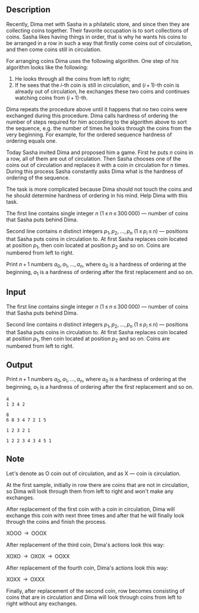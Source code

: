 ## Description

<div><p>Recently, Dima met with Sasha in a philatelic store, and since then they are collecting coins together. Their favorite occupation is to sort collections of coins. Sasha likes having things in order, that is why he wants his coins to be arranged in a row in such a way that firstly come coins out of circulation, and then come coins still in circulation. </p><p>For arranging coins Dima uses the following algorithm. One step of his algorithm looks like the following:</p><ol> <li> He looks through all the coins from left to right; </li><li> If he sees that the <span class="tex-span"><i>i</i></span>-th coin is still in circulation, and <span class="tex-span">(<i>i</i> + 1)</span>-th coin is already out of circulation, he exchanges these two coins and continues watching coins from <span class="tex-span">(<i>i</i> + 1)</span>-th. </li></ol> <p>Dima repeats the procedure above until it happens that no two coins were exchanged during this procedure. Dima calls <span class="tex-font-style-it">hardness of ordering</span> the number of steps required for him according to the algorithm above to sort the sequence, e.g. the number of times he looks through the coins from the very beginning. For example, for the ordered sequence hardness of ordering equals one.</p><p>Today Sasha invited Dima and proposed him a game. First he puts <span class="tex-span"><i>n</i></span> coins in a row, all of them are out of circulation. Then Sasha chooses one of the coins out of circulation and replaces it with a coin in circulation for <span class="tex-span"><i>n</i></span> times. During this process Sasha constantly asks Dima what is the hardness of ordering of the sequence. </p><p>The task is more complicated because Dima should not touch the coins and he should determine hardness of ordering in his mind. Help Dima with this task. </p></div><div class="input-specification"><p>The first line contains single integer <span class="tex-span"><i>n</i></span> (<span class="tex-span">1 ≤ <i>n</i> ≤ 300 000</span>)&nbsp;— number of coins that Sasha puts behind Dima.</p><p>Second line contains <span class="tex-span"><i>n</i></span> distinct integers <span class="tex-span"><i>p</i><sub class="lower-index">1</sub>, <i>p</i><sub class="lower-index">2</sub>, ..., <i>p</i><sub class="lower-index"><i>n</i></sub></span> (<span class="tex-span">1 ≤ <i>p</i><sub class="lower-index"><i>i</i></sub> ≤ <i>n</i></span>)&nbsp;— positions that Sasha puts coins in circulation to. At first Sasha replaces coin located at position <span class="tex-span"><i>p</i><sub class="lower-index">1</sub></span>, then coin located at position <span class="tex-span"><i>p</i><sub class="lower-index">2</sub></span> and so on. Coins are numbered from left to right.</p></div><div class="output-specification"><p>Print <span class="tex-span"><i>n</i> + 1</span> numbers <span class="tex-span"><i>a</i><sub class="lower-index">0</sub>, <i>a</i><sub class="lower-index">1</sub>, ..., <i>a</i><sub class="lower-index"><i>n</i></sub></span>, where <span class="tex-span"><i>a</i><sub class="lower-index">0</sub></span> is a hardness of ordering at the beginning, <span class="tex-span"><i>a</i><sub class="lower-index">1</sub></span> is a hardness of ordering after the first replacement and so on. </p></div>

## Input

<p>The first line contains single integer <span class="tex-span"><i>n</i></span> (<span class="tex-span">1 ≤ <i>n</i> ≤ 300 000</span>)&nbsp;— number of coins that Sasha puts behind Dima.</p><p>Second line contains <span class="tex-span"><i>n</i></span> distinct integers <span class="tex-span"><i>p</i><sub class="lower-index">1</sub>, <i>p</i><sub class="lower-index">2</sub>, ..., <i>p</i><sub class="lower-index"><i>n</i></sub></span> (<span class="tex-span">1 ≤ <i>p</i><sub class="lower-index"><i>i</i></sub> ≤ <i>n</i></span>)&nbsp;— positions that Sasha puts coins in circulation to. At first Sasha replaces coin located at position <span class="tex-span"><i>p</i><sub class="lower-index">1</sub></span>, then coin located at position <span class="tex-span"><i>p</i><sub class="lower-index">2</sub></span> and so on. Coins are numbered from left to right.</p>

## Output

<p>Print <span class="tex-span"><i>n</i> + 1</span> numbers <span class="tex-span"><i>a</i><sub class="lower-index">0</sub>, <i>a</i><sub class="lower-index">1</sub>, ..., <i>a</i><sub class="lower-index"><i>n</i></sub></span>, where <span class="tex-span"><i>a</i><sub class="lower-index">0</sub></span> is a hardness of ordering at the beginning, <span class="tex-span"><i>a</i><sub class="lower-index">1</sub></span> is a hardness of ordering after the first replacement and so on. </p>





```input1
4
1 3 4 2

```




```input2
8
6 8 3 4 7 2 1 5

```




```output1
1 2 3 2 1

```




```output2
1 2 2 3 4 3 4 5 1

```



## Note

<p>Let's denote as <span class="tex-font-style-tt">O</span> coin out of circulation, and as <span class="tex-font-style-tt">X</span> — coin is circulation.</p><p>At the first sample, initially in row there are coins that are not in circulation, so Dima will look through them from left to right and won't make any exchanges.</p><p>After replacement of the first coin with a coin in circulation, Dima will exchange this coin with next three times and after that he will finally look through the coins and finish the process.</p><p><span class="tex-font-style-tt">XOOO</span> <span class="tex-span"> → </span> <span class="tex-font-style-tt">OOOX</span></p><p>After replacement of the third coin, Dima's actions look this way:</p><p><span class="tex-font-style-tt">XOXO</span> <span class="tex-span"> → </span> <span class="tex-font-style-tt">OXOX</span> <span class="tex-span"> → </span> <span class="tex-font-style-tt">OOXX</span></p><p>After replacement of the fourth coin, Dima's actions look this way:</p><p><span class="tex-font-style-tt">XOXX</span> <span class="tex-span"> → </span> <span class="tex-font-style-tt">OXXX</span></p><p>Finally, after replacement of the second coin, row becomes consisting of coins that are in circulation and Dima will look through coins from left to right without any exchanges.</p>
